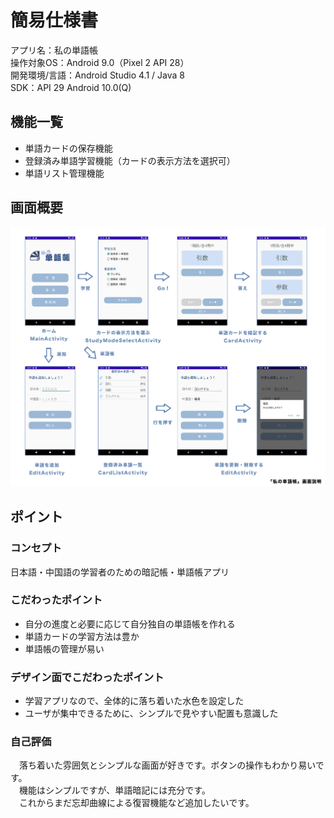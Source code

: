 # 簡易仕様書

アプリ名：私の単語帳  
操作対象OS：Android 9.0（Pixel 2 API 28）  
開発環境/言語：Android Studio 4.1 / Java 8  
SDK：API 29 Android 10.0(Q)	

## 機能一覧
- 単語カードの保存機能  
- 登録済み単語学習機能（カードの表示方法を選択可）  
- 単語リスト管理機能  

## 画面概要
![introduction](https://github.com/liudi12/MyWordBook/blob/master/introduction.jpg)

## ポイント
### コンセプト
日本語・中国語の学習者のための暗記帳・単語帳アプリ

### こだわったポイント
- 自分の進度と必要に応じて自分独自の単語帳を作れる  
- 単語カードの学習方法は豊か  
- 単語帳の管理が易い  

### デザイン面でこだわったポイント
- 学習アプリなので、全体的に落ち着いた水色を設定した  
- ユーザが集中できるために、シンプルで見やすい配置も意識した

### 自己評価
　落ち着いた雰囲気とシンプルな画面が好きです。ボタンの操作もわかり易いです。  
　機能はシンプルですが、単語暗記には充分です。  
　これからまだ忘却曲線による復習機能など追加したいです。
